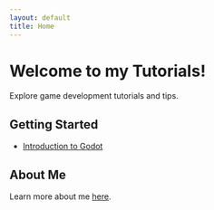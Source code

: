 ```yaml
---
layout: default
title: Home
---
```


# Welcome to my Tutorials!

Explore game development tutorials and tips.

## Getting Started

- [Introduction to Godot](introduction-to-godot.html)

## About Me

Learn more about me [here](about.html).
